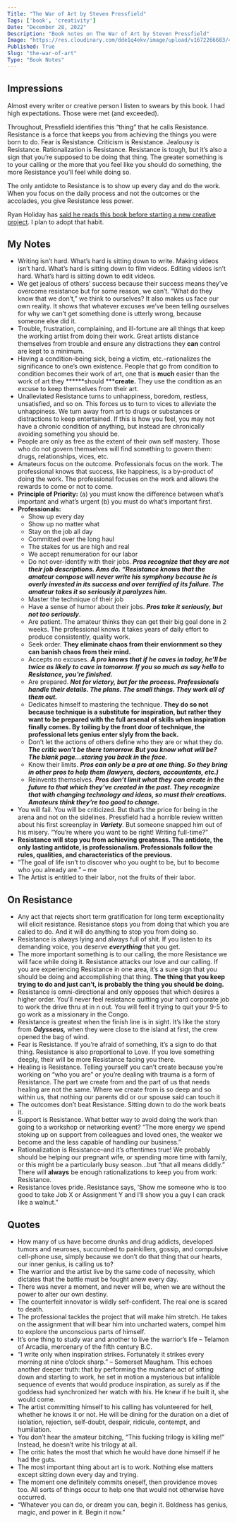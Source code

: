 ```yaml
---
Title: "The War of Art by Steven Pressfield"
Tags: ['book', 'creativity']
Date: "December 28, 2022"
Description: "Book notes on The War of Art by Steven Pressfield"
Image: "https://res.cloudinary.com/dde1q4ekv/image/upload/v1672266683/41ET8OFVFCL_e90l4g.jpg"
Published: True
Slug: "the-war-of-art"
Type: "Book Notes"
---
```


## Impressions

Almost every writer or creative person I listen to swears by this book. I had high expectations. Those were met (and exceeded).

Throughout, Pressfield identifies this “thing” that he calls Resistance. Resistance is a force that keeps you from achieving the things you were born to do. Fear is Resistance. Criticism is Resistance. Jealousy is Resistance. Rationalization is Resistance. Resistance is tough, but it’s also a sign that you’re supposed to be doing that thing. The greater something is to your calling or the more that you feel like you should do something, the more Resistance you’ll feel while doing so.

The only antidote to Resistance is to show up every day and do the work. When you focus on the daily process and not the outcomes or the accolades, you give Resistance less power.

Ryan Holiday has [said he reads this book before starting a new creative project](https://www.instagram.com/p/ClEPlD6OWLk/). I plan to adopt that habit.

## My Notes

- Writing isn’t hard. What’s hard is sitting down to write. Making videos isn’t hard. What’s hard is sitting down to film videos. Editing videos isn’t hard. What’s hard is sitting down to edit videos.
- We get jealous of others’ success because their success means they’ve overcome resistance but for some reason, we can’t. “What do they know that we don’t,” we think to ourselves? It also makes us face our own reality. It shows that whatever excuses we’ve been telling ourselves for why we can’t get something done is utterly wrong, because someone else did it.
- Trouble, frustration, complaining, and ill-fortune are all things that keep the working artist from doing their work. Great artists distance themselves from trouble and ensure any distractions they ****can**** control are kept to a minimum.
- Having a condition–being sick, being a victim, etc.–rationalizes the significance to one’s own existence. People that go from condition to condition becomes their work of art, one that is ****much**** easier than the work of art they ******should *****create.** They use the condition as an excuse to keep themselves from their art.
- Unalleviated Resistance turns to unhappiness, boredom, restless, unsatisfied, and so on. This forces us to turn to vices to alleviate the unhappiness. We turn away from art to drugs or substances or distractions to keep entertained. If this is how you feel, you may not have a chronic condition of anything, but instead are chronically avoiding something you should be.
- People are only as free as the extent of their own self mastery. Those who do not govern themselves will find something to govern them: drugs, relationships, vices, etc.
- Amateurs focus on the outcome. Professionals focus on the work. The professional knows that success, like happiness, is a by-product of doing the work. The professional focuses on the work and allows the rewards to come or not to come.
- **********************************************Principle of Priority:********************************************** (a) you must know the difference between what’s important and what’s urgent (b) you must do what’s important first.
- ****************************Professionals:****************************
    - Show up every day
    - Show up no matter what
    - Stay on the job all day
    - Committed over the long haul
    - The stakes for us are high and real
    - We accept renumeration for our labor
    - Do not over-identify with their jobs. ***********Pros recognize that they are not their job descriptions. Ams do. “Resistance knows that the amateur compose will never write his symphony because he is overly invested in its success and over*********** ***********terrified of its failure. The amateur takes it so seriously it paralyzes him.***********
    - Master the technique of their job
    - Have a sense of humor about their jobs. ***********************Pros take it seriously, but not too seriously***********************.
    - Are patient. The amateur thinks they can get their big goal done in 2 weeks. The professional knows it takes years of daily effort to produce consistently, quality work.
    - Seek order. ******************They eliminate chaos from their enviornment so they can banish chaos from their mind.******************
    - Accepts no excuses. *********A pro knows that if he caves in today, he’ll be twice as likely to cave in tomorrow. If you so much as say hello to Resistance, you’re finished.*********
    - Are prepared. ***Not for victory, but for the process. Professionals handle their details. The plans. The small things. They work all of them out.***
    - Dedicates himself to mastering the technique. **************************They do so not because technique is a substitute for inspiration, but rather they want to be prepared with the full arsenal of skills when inspiration finally comes. By toiling by the front door of technique, the professional lets genius enter slyly from the back.**************************
    - Don’t let the actions of others define who they are or what they do. *************The critic won’t be there tomorrow. But you know what will be? The blank page…staring you back in the face.*************
    - Know their limits. *************************************************************************************************************Pros can only be a pro at one thing. So they bring in other pros to help them (lawyers, doctors, accountants, etc.)*************************************************************************************************************
    - Reinvents themselves. *******Pros don’t limit what they can create in the future to that which they’ve created in the past. They recognize that with changing technology and ideas, so must their creations. Amateurs think they’re too good to change.*******
- You will fail. You will be criticized. But that’s the price for being in the arena and not on the sidelines. Pressfield had a horrible review written about his first screenplay in *******Variety*******. But someone snapped him out of his misery. “You’re where you want to be right! Writing full-time?”
- ********************************************************************************************************************Resistance will stop you from achieving greatness. The antidote, the only lasting antidote, is professionalism. Professionals follow the rules, qualities, and characteristics of the previous.********************************************************************************************************************
- “The goal of life isn’t to discover who you ought to be, but to become who you already are.” – me
- The Artist is entitled to their labor, not the fruits of their labor.

## On Resistance

- Any act that rejects short term gratification for long term exceptionality will elicit resistance. Resistance stops you from doing that which you are called to do. And it will do anything to stop you from doing so.
- Resistance is always lying and always full of shit. If you listen to its demanding voice, you deserve ***********everything*********** that you get.
- The more important something is to our calling, the more Resistance we will face while doing it. Resistance attacks our love and our calling. If you are experiencing Resistance in one area, it’s a sure sign that you should be doing and accomplishing that thing. **The thing that you keep trying to do and just can’t, is probably the thing you should be doing.**
- Resistance is omni-directional and only opposes that which desires a higher order. You’ll never feel resistance quitting your hard corporate job to work the drive thru at in n out. You will feel it trying to quit your 9-5 to go work as a missionary in the Congo.
- Resistance is greatest when the finish line is in sight. It’s like the story from *****Odysseus,***** when they were close to the island at first, the crew opened the bag of wind.
- Fear is Resistance. If you’re afraid of something, it’s a sign to do that thing. Resistance is also proportional to Love. If you love something deeply, their will be more Resistance facing you there.
- Healing is Resistance. Telling yourself you can’t create because you’re working on “who you are” or you’re dealing with trauma is a form of Resistance. The part we create from and the part of us that needs healing are not the same. Where we create from is so deep and so within us, that nothing our parents did or our spouse said can touch it
- The outcomes don’t beat Resistance. Sitting down to do the work beats it.
- Support is Resistance. What better way to avoid doing the work than going to a workshop or networking event? “The more energy we spend stoking up on support from colleagues and loved ones, the weaker we become and the less capable of handling our business.”
- Rationalization is Resistance–and it’s oftentimes true! We probably should be helping our pregnant wife, or spending more time with family, or this might be a particularly busy season…but “that all means diddly.” There will ******always****** be enough rationalizations to keep you from work: Resistance.
- Resistance loves pride. Resistance says, ‘Show me someone who is too good to take Job X or Assignment Y and I’ll show you a guy I can crack like a walnut.”

## Quotes

- How many of us have become drunks and drug addicts, developed tumors and neuroses, succumbed to painkillers, gossip, and compulsive cell-phone use, simply because we don’t do that thing that our hearts, our inner genius, is calling us to?
- The warrior and the artist live by the same code of necessity, which dictates that the battle must be fought anew every day.
- There was never a moment, and never will be, when we are without the power to alter our own destiny.
- The counterfeit innovator is wildly self-confident. The real one is scared to death.
- The professional tackles the project that will make him stretch. He takes on the assignment that will bear him into uncharted waters, compel him to explore the unconscious parts of himself.
- It’s one thing to study war and another to live the warrior’s life – Telamon of Arcadia, mercenary of the fifth century B.C.
- “I write only when inspiration strikes. Fortunately it strikes every morning at nine o’clock sharp.” – Somerset Maugham. This echoes another deeper truth: that by performing the mundane act of sitting down and starting to work, he set in motion a mysterious but infallible sequence of events that would produce inspiration, as surely as if the goddess had synchronized her watch with his. He knew if he built it, she would come.
- The artist committing himself to his calling has volunteered for hell, whether he knows it or not. He will be dining for the duration on a diet of isolation, rejection, self-doubt, despair, ridicule, contempt, and humiliation.
- You don’t hear the amateur bitching, “This fucking trilogy is killing me!” Instead, he doesn’t write his trilogy at all.
- The critic hates the most that which he would have done himself if he had the guts.
- The most important thing about art is to work. Nothing else matters except sitting down every day and trying.
- The moment one definitely commits oneself, then providence moves too. All sorts of things occur to help one that would not otherwise have occurred.
- “Whatever you can do, or dream you can, begin it. Boldness has genius, magic, and power in it. Begin it now.”